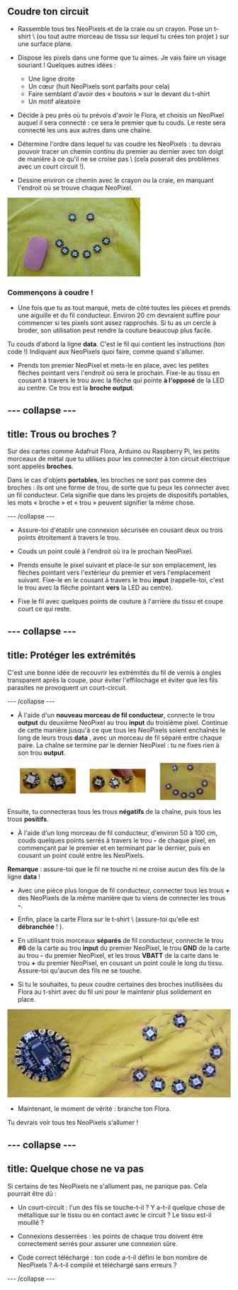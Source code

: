 ## Coudre ton circuit

+ Rassemble tous tes NeoPixels et de la craie ou un crayon. Pose un t-shirt \ (ou tout autre morceau de tissu sur lequel tu crées ton projet \) sur une surface plane.

+ Dispose les pixels dans une forme que tu aimes. Je vais faire un visage souriant ! Quelques autres idées :
  + Une ligne droite
  + Un cœur (huit NeoPixels sont parfaits pour cela)
  + Faire semblant d'avoir des « boutons » sur le devant du t-shirt
  + Un motif aléatoire

+ Décide à peu près où tu prévois d'avoir le Flora, et choisis un NeoPixel auquel il sera connecté : ce sera le premier que tu couds. Le reste sera connecté les uns aux autres dans une chaîne.

+ Détermine l'ordre dans lequel tu vas coudre les NeoPixels : tu devrais pouvoir tracer un chemin continu du premier au dernier avec ton doigt de manière à ce qu'il ne se croise pas \ (cela poserait des problèmes avec un court circuit !\).

+ Dessine environ ce chemin avec le crayon ou la craie, en marquant l'endroit où se trouve chaque NeoPixel.

![](images/drawAroundShape.png)

### Commençons à coudre !

+ Une fois que tu as tout marqué, mets de côté toutes les pièces et prends une aiguille et du fil conducteur. Environ 20 cm devraient suffire pour commencer si tes pixels sont assez rapprochés. Si tu as un cercle à broder, son utilisation peut rendre la couture beaucoup plus facile.

Tu couds d'abord la ligne **data**. C'est le fil qui contient les instructions (ton code !) Indiquant aux NeoPixels quoi faire, comme quand s'allumer.

+ Prends ton premier NeoPixel et mets-le en place, avec les petites flèches pointant vers l'endroit où sera le prochain. Fixe-le au tissu en cousant à travers le trou avec la flèche qui pointe **à l'opposé** de la LED au centre. Ce trou est la **broche output**.

--- collapse ---
---
title: Trous ou broches ?
---

Sur des cartes comme Adafruit Flora, Arduino ou Raspberry Pi, les petits morceaux de métal que tu utilises pour les connecter à ton circuit électrique sont appelés **broches**.

Dans le cas d'objets **portables**, les broches ne sont pas comme des broches : ils ont une forme de trou, de sorte que tu peux les connecter avec un fil conducteur. Cela signifie que dans les projets de dispositifs portables, les mots « broche » et « trou » peuvent signifier la même chose.

--- /collapse ---

+ Assure-toi d'établir une connexion sécurisée en cousant deux ou trois points étroitement à travers le trou.

+ Couds un point coulé à l'endroit où ira le prochain NeoPixel.

+ Prends ensuite le pixel suivant et place-le sur son emplacement, les flèches pointant vers l'extérieur du premier et vers l'emplacement suivant. Fixe-le en le cousant à travers le trou **input** \(rappelle-toi, c'est le trou avec la flèche pointant **vers** la LED au centre\).

+ Fixe le fil avec quelques points de couture à l'arrière du tissu et coupe court ce qui reste.

--- collapse ---
---
title: Protéger les extrémités
---

C'est une bonne idée de recouvrir les extrémités du fil de vernis à ongles transparent après la coupe, pour éviter l'effilochage et éviter que les fils parasites ne provoquent un court-circuit.

--- /collapse ---

+ À l'aide d'un **nouveau morceau de fil conducteur**, connecte le trou **output** du deuxième NeoPixel au trou **input** du troisième pixel. Continue de cette manière jusqu'à ce que tous les NeoPixels soient enchaînés le long de leurs trous **data** , avec un morceau de fil séparé entre chaque paire. La chaîne se termine par le dernier NeoPixel : tu ne fixes rien à son trou **output**.

![](images/pixelSewing3_136_800.png)

Ensuite, tu connecteras tous les trous **négatifs** de la chaîne, puis tous les trous **positifs**.

+ À l'aide d'un long morceau de fil conducteur, d'environ 50 à 100 cm, couds quelques points serrés à travers le trou **-** de chaque pixel, en commençant par le premier et en terminant par le dernier, puis en cousant un point coulé entre les NeoPixels.

**Remarque** : assure-toi que le fil ne touche ni ne croise aucun des fils de la ligne **data** !

+ Avec une pièce plus longue de fil conducteur, connecter tous les trous **+** des NeoPixels de la même manière que tu viens de connecter les trous **-**.

+ Enfin, place la carte Flora sur le t-shirt \ (assure-toi qu'elle est **débranchée** ! \).

+ En utilisant trois morceaux **séparés** de fil conducteur, connecte le trou **\#6** de la carte au trou **input** du premier NeoPixel, le trou **GND** de la carte au trou **-** du premier NeoPixel, et les trous **VBATT** de la carte dans le trou **+** du premier NeoPixel, en cousant un point coulé le long du tissu. Assure-toi qu'aucun des fils ne se touche.

+ Si tu le souhaites, tu peux coudre certaines des broches inutilisées du Flora au t-shirt avec du fil uni pour le maintenir plus solidement en place.

![](images/stitchedCircuit.png)

+ Maintenant, le moment de vérité : branche ton Flora.

Tu devrais voir tous tes NeoPixels s'allumer !

--- collapse ---
---
title: Quelque chose ne va pas
---

Si certains de tes NeoPixels ne s'allument pas, ne panique pas. Cela pourrait être dû :

+ Un court-circuit : l'un des fils se touche-t-il ? Y a-t-il quelque chose de métallique sur le tissu ou en contact avec le circuit ? Le tissu est-il mouillé ?

+ Connexions desserrées : les points de chaque trou doivent être correctement serrés pour assurer une connexion sûre.

+ Code correct téléchargé : ton code a-t-il défini le bon nombre de NeoPixels ? A-t-il compilé et téléchargé sans erreurs ?

--- /collapse --- 
